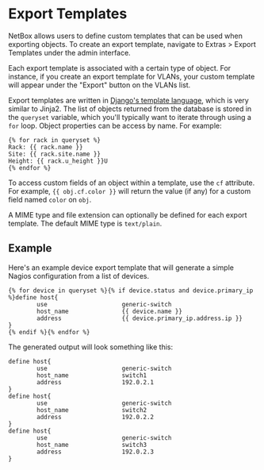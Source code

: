 # Export Templates

NetBox allows users to define custom templates that can be used when exporting objects. To create an export template, navigate to Extras > Export Templates under the admin interface.

Each export template is associated with a certain type of object. For instance, if you create an export template for VLANs, your custom template will appear under the "Export" button on the VLANs list.

Export templates are written in [Django's template language](https://docs.djangoproject.com/en/1.9/ref/templates/language/), which is very similar to Jinja2. The list of objects returned from the database is stored in the `queryset` variable, which you'll typically want to iterate through using a `for` loop. Object properties can be access by name. For example:

```
{% for rack in queryset %}
Rack: {{ rack.name }}
Site: {{ rack.site.name }}
Height: {{ rack.u_height }}U
{% endfor %}
```

To access custom fields of an object within a template, use the `cf` attribute. For example, `{{ obj.cf.color }}` will return the value (if any) for a custom field named `color` on `obj`.

A MIME type and file extension can optionally be defined for each export template. The default MIME type is `text/plain`.

## Example

Here's an example device export template that will generate a simple Nagios configuration from a list of devices.

```
{% for device in queryset %}{% if device.status and device.primary_ip %}define host{
        use                     generic-switch
        host_name               {{ device.name }}
        address                 {{ device.primary_ip.address.ip }}
}
{% endif %}{% endfor %}
```

The generated output will look something like this:

```
define host{
        use                     generic-switch
        host_name               switch1
        address                 192.0.2.1
}
define host{
        use                     generic-switch
        host_name               switch2
        address                 192.0.2.2
}
define host{
        use                     generic-switch
        host_name               switch3
        address                 192.0.2.3
}
```
